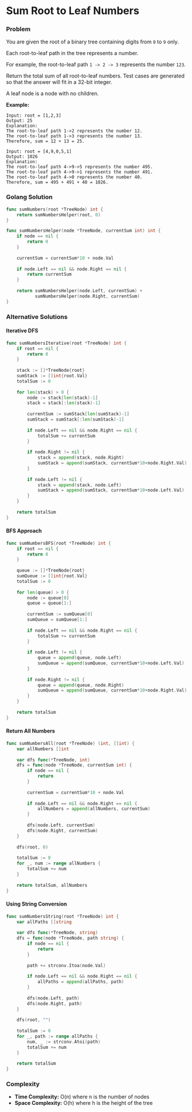 # Sum Root to Leaf Numbers

### Problem
You are given the root of a binary tree containing digits from `0` to `9` only.

Each root-to-leaf path in the tree represents a number.

For example, the root-to-leaf path `1 -> 2 -> 3` represents the number `123`.

Return the total sum of all root-to-leaf numbers. Test cases are generated so that the answer will fit in a 32-bit integer.

A leaf node is a node with no children.

**Example:**
```
Input: root = [1,2,3]
Output: 25
Explanation:
The root-to-leaf path 1->2 represents the number 12.
The root-to-leaf path 1->3 represents the number 13.
Therefore, sum = 12 + 13 = 25.

Input: root = [4,9,0,5,1]
Output: 1026
Explanation:
The root-to-leaf path 4->9->5 represents the number 495.
The root-to-leaf path 4->9->1 represents the number 491.
The root-to-leaf path 4->0 represents the number 40.
Therefore, sum = 495 + 491 + 40 = 1026.
```

### Golang Solution

```go
func sumNumbers(root *TreeNode) int {
    return sumNumbersHelper(root, 0)
}

func sumNumbersHelper(node *TreeNode, currentSum int) int {
    if node == nil {
        return 0
    }
    
    currentSum = currentSum*10 + node.Val
    
    if node.Left == nil && node.Right == nil {
        return currentSum
    }
    
    return sumNumbersHelper(node.Left, currentSum) + 
           sumNumbersHelper(node.Right, currentSum)
}
```

### Alternative Solutions

#### **Iterative DFS**
```go
func sumNumbersIterative(root *TreeNode) int {
    if root == nil {
        return 0
    }
    
    stack := []*TreeNode{root}
    sumStack := []int{root.Val}
    totalSum := 0
    
    for len(stack) > 0 {
        node := stack[len(stack)-1]
        stack = stack[:len(stack)-1]
        
        currentSum := sumStack[len(sumStack)-1]
        sumStack = sumStack[:len(sumStack)-1]
        
        if node.Left == nil && node.Right == nil {
            totalSum += currentSum
        }
        
        if node.Right != nil {
            stack = append(stack, node.Right)
            sumStack = append(sumStack, currentSum*10+node.Right.Val)
        }
        
        if node.Left != nil {
            stack = append(stack, node.Left)
            sumStack = append(sumStack, currentSum*10+node.Left.Val)
        }
    }
    
    return totalSum
}
```

#### **BFS Approach**
```go
func sumNumbersBFS(root *TreeNode) int {
    if root == nil {
        return 0
    }
    
    queue := []*TreeNode{root}
    sumQueue := []int{root.Val}
    totalSum := 0
    
    for len(queue) > 0 {
        node := queue[0]
        queue = queue[1:]
        
        currentSum := sumQueue[0]
        sumQueue = sumQueue[1:]
        
        if node.Left == nil && node.Right == nil {
            totalSum += currentSum
        }
        
        if node.Left != nil {
            queue = append(queue, node.Left)
            sumQueue = append(sumQueue, currentSum*10+node.Left.Val)
        }
        
        if node.Right != nil {
            queue = append(queue, node.Right)
            sumQueue = append(sumQueue, currentSum*10+node.Right.Val)
        }
    }
    
    return totalSum
}
```

#### **Return All Numbers**
```go
func sumNumbersAll(root *TreeNode) (int, []int) {
    var allNumbers []int
    
    var dfs func(*TreeNode, int)
    dfs = func(node *TreeNode, currentSum int) {
        if node == nil {
            return
        }
        
        currentSum = currentSum*10 + node.Val
        
        if node.Left == nil && node.Right == nil {
            allNumbers = append(allNumbers, currentSum)
        }
        
        dfs(node.Left, currentSum)
        dfs(node.Right, currentSum)
    }
    
    dfs(root, 0)
    
    totalSum := 0
    for _, num := range allNumbers {
        totalSum += num
    }
    
    return totalSum, allNumbers
}
```

#### **Using String Conversion**
```go
func sumNumbersString(root *TreeNode) int {
    var allPaths []string
    
    var dfs func(*TreeNode, string)
    dfs = func(node *TreeNode, path string) {
        if node == nil {
            return
        }
        
        path += strconv.Itoa(node.Val)
        
        if node.Left == nil && node.Right == nil {
            allPaths = append(allPaths, path)
        }
        
        dfs(node.Left, path)
        dfs(node.Right, path)
    }
    
    dfs(root, "")
    
    totalSum := 0
    for _, path := range allPaths {
        num, _ := strconv.Atoi(path)
        totalSum += num
    }
    
    return totalSum
}
```

### Complexity
- **Time Complexity:** O(n) where n is the number of nodes
- **Space Complexity:** O(h) where h is the height of the tree
